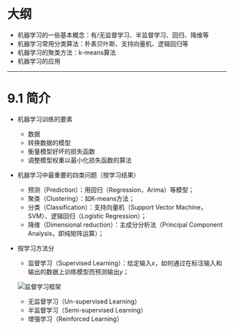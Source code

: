 # 大纲

- 机器学习的一些基本概念：有/无监督学习、半监督学习、回归、降维等
- 机器学习常用分类算法：朴素贝叶斯、支持向量机、逻辑回归等
- 机器学习的聚类方法：k-means算法
- 机器学习的应用

---

# 9.1 简介

- 机器学习训练的要素

	- 数据
	- 转换数据的模型
	- 衡量模型好坏的损失函数
	- 调整模型权重以最小化损失函数的算法

- 机器学习中最重要的四类问题（按学习结果）

	- 预测（Prediction）：用回归（Regression，Arima）等模型；
	- 聚类（Clustering）：如K-means方法；
	- 分类（Classification）：支持向量机（Support Vector Machine，SVM）、逻辑回归（Logistic Regression）；
	- 降维（Dimensional reduction）：主成分分析法（Principal Component Analysis，即纯矩阵运算）；

- 按学习方法分
	
	- 监督学习（Supervised Learning）：给定输入$x$，如何通过在标注输入和输出的数据上训练模型而预测输出$y$；
	
	![监督学习框架](https://i.loli.net/2019/09/02/gAG3jl1HqFVnMdy.png)

	- 无监督学习（Un-supervised Learning）
	- 半监督学习（Semi-supervised Learning）
	- 增强学习（Reinforced Learning）
